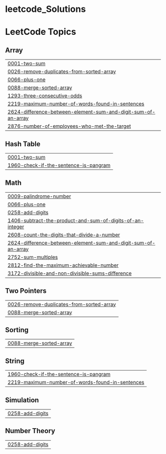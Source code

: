 # leetcode_Solutions
<!---LeetCode Topics Start-->
# LeetCode Topics
## Array
|  |
| ------- |
| [0001-two-sum](https://github.com/ShahilVK/leetcode_Solutions/tree/master/0001-two-sum) |
| [0026-remove-duplicates-from-sorted-array](https://github.com/ShahilVK/leetcode_Solutions/tree/master/0026-remove-duplicates-from-sorted-array) |
| [0066-plus-one](https://github.com/ShahilVK/leetcode_Solutions/tree/master/0066-plus-one) |
| [0088-merge-sorted-array](https://github.com/ShahilVK/leetcode_Solutions/tree/master/0088-merge-sorted-array) |
| [1293-three-consecutive-odds](https://github.com/ShahilVK/leetcode_Solutions/tree/master/1293-three-consecutive-odds) |
| [2219-maximum-number-of-words-found-in-sentences](https://github.com/ShahilVK/leetcode_Solutions/tree/master/2219-maximum-number-of-words-found-in-sentences) |
| [2624-difference-between-element-sum-and-digit-sum-of-an-array](https://github.com/ShahilVK/leetcode_Solutions/tree/master/2624-difference-between-element-sum-and-digit-sum-of-an-array) |
| [2876-number-of-employees-who-met-the-target](https://github.com/ShahilVK/leetcode_Solutions/tree/master/2876-number-of-employees-who-met-the-target) |
## Hash Table
|  |
| ------- |
| [0001-two-sum](https://github.com/ShahilVK/leetcode_Solutions/tree/master/0001-two-sum) |
| [1960-check-if-the-sentence-is-pangram](https://github.com/ShahilVK/leetcode_Solutions/tree/master/1960-check-if-the-sentence-is-pangram) |
## Math
|  |
| ------- |
| [0009-palindrome-number](https://github.com/ShahilVK/leetcode_Solutions/tree/master/0009-palindrome-number) |
| [0066-plus-one](https://github.com/ShahilVK/leetcode_Solutions/tree/master/0066-plus-one) |
| [0258-add-digits](https://github.com/ShahilVK/leetcode_Solutions/tree/master/0258-add-digits) |
| [1406-subtract-the-product-and-sum-of-digits-of-an-integer](https://github.com/ShahilVK/leetcode_Solutions/tree/master/1406-subtract-the-product-and-sum-of-digits-of-an-integer) |
| [2608-count-the-digits-that-divide-a-number](https://github.com/ShahilVK/leetcode_Solutions/tree/master/2608-count-the-digits-that-divide-a-number) |
| [2624-difference-between-element-sum-and-digit-sum-of-an-array](https://github.com/ShahilVK/leetcode_Solutions/tree/master/2624-difference-between-element-sum-and-digit-sum-of-an-array) |
| [2752-sum-multiples](https://github.com/ShahilVK/leetcode_Solutions/tree/master/2752-sum-multiples) |
| [2812-find-the-maximum-achievable-number](https://github.com/ShahilVK/leetcode_Solutions/tree/master/2812-find-the-maximum-achievable-number) |
| [3172-divisible-and-non-divisible-sums-difference](https://github.com/ShahilVK/leetcode_Solutions/tree/master/3172-divisible-and-non-divisible-sums-difference) |
## Two Pointers
|  |
| ------- |
| [0026-remove-duplicates-from-sorted-array](https://github.com/ShahilVK/leetcode_Solutions/tree/master/0026-remove-duplicates-from-sorted-array) |
| [0088-merge-sorted-array](https://github.com/ShahilVK/leetcode_Solutions/tree/master/0088-merge-sorted-array) |
## Sorting
|  |
| ------- |
| [0088-merge-sorted-array](https://github.com/ShahilVK/leetcode_Solutions/tree/master/0088-merge-sorted-array) |
## String
|  |
| ------- |
| [1960-check-if-the-sentence-is-pangram](https://github.com/ShahilVK/leetcode_Solutions/tree/master/1960-check-if-the-sentence-is-pangram) |
| [2219-maximum-number-of-words-found-in-sentences](https://github.com/ShahilVK/leetcode_Solutions/tree/master/2219-maximum-number-of-words-found-in-sentences) |
## Simulation
|  |
| ------- |
| [0258-add-digits](https://github.com/ShahilVK/leetcode_Solutions/tree/master/0258-add-digits) |
## Number Theory
|  |
| ------- |
| [0258-add-digits](https://github.com/ShahilVK/leetcode_Solutions/tree/master/0258-add-digits) |
<!---LeetCode Topics End-->